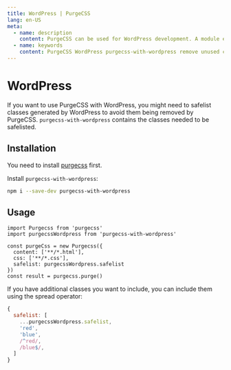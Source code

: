 ```yaml
---
title: WordPress | PurgeCSS
lang: en-US
meta:
  - name: description
    content: PurgeCSS can be used for WordPress development. A module exists to ease the process and provide common safelist items.
  - name: keywords
    content: PurgeCSS WordPress purgecss-with-wordpress remove unused css
---
```


# WordPress

If you want to use PurgeCSS with WordPress, you might need to safelist classes generated by WordPress to avoid them being removed by PurgeCSS. `purgecss-with-wordpress` contains the classes needed to be safelisted.

## Installation

You need to install [purgecss](https://github.com/FullHuman/purgecss) first.

Install `purgecss-with-wordpress`:
```sh
npm i --save-dev purgecss-with-wordpress
```

## Usage

```js{2,7,8}
import Purgecss from 'purgecss'
import purgecssWordpress from 'purgecss-with-wordpress'

const purgeCss = new Purgecss({
  content: ['**/*.html'],
  css: ['**/*.css'],
  safelist: purgecssWordpress.safelist
})
const result = purgecss.purge()
```

If you have additional classes you want to include, you can include them using the spread operator:

```js
{
  safelist: [
    ...purgecssWordpress.safelist,
    'red',
    'blue',
    /^red/,
    /blue$/,
  ]
}
```

